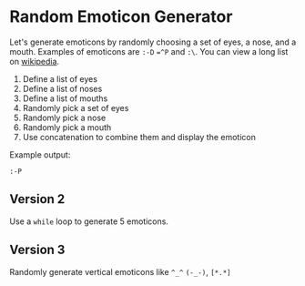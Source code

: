 
# Random Emoticon Generator

Let's generate emoticons by randomly choosing a set of eyes, a nose, and a mouth. Examples of emoticons are `:-D` `=^P` and `:\`. You can view a long list on [wikipedia](https://en.wikipedia.org/wiki/List_of_emoticons).

1. Define a list of eyes
2. Define a list of noses
3. Define a list of mouths
4. Randomly pick a set of eyes
5. Randomly pick a nose
6. Randomly pick a mouth
7. Use concatenation to combine them and display the emoticon

Example output:
```
:-P
```

## Version 2

Use a `while` loop to generate 5 emoticons.

## Version 3

Randomly generate vertical emoticons like `^_^` `(-_-)`, `[*.*]`
